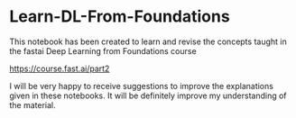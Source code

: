 # Learn-DL-From-Foundations

This notebook has been created to learn and revise the concepts taught in the fastai Deep Learning from Foundations course

https://course.fast.ai/part2

I will be very happy to receive suggestions to improve the explanations given in these notebooks.
It will be definitely improve my understanding of the material.
